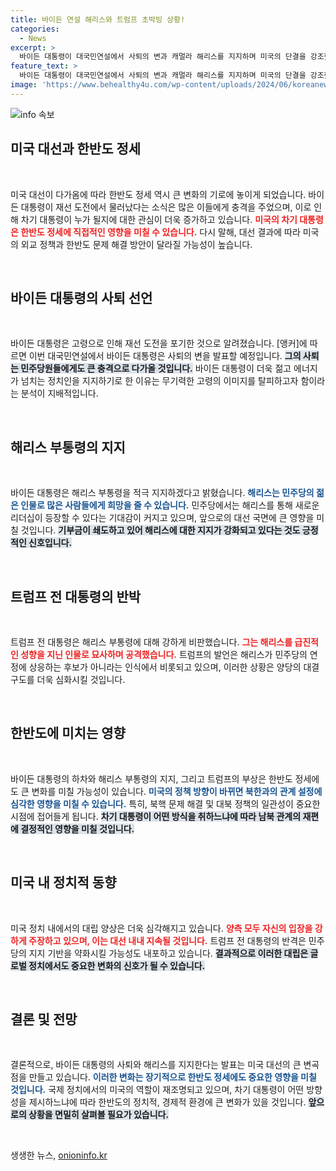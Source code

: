 ```yaml
---
title: 바이든 연설 해리스와 트럼프 초박빙 상황!
categories:
  - News
excerpt: >
  바이든 대통령이 대국민연설에서 사퇴의 변과 캐멀라 해리스를 지지하며 미국의 단결을 강조했다. 이어서 암 정복, 중동 평화, 나토 강화 등 남은 임기 동안의 포부를 밝혔다. 해리스 부통령 후보와 트럼프 전 대통령의 대결 구도가 더욱 긴박해질 전망이다.
feature_text: >
  바이든 대통령이 대국민연설에서 사퇴의 변과 캐멀라 해리스를 지지하며 미국의 단결을 강조했다. 이어서 암 정복, 중동 평화, 나토 강화 등 남은 임기 동안의 포부를 밝혔다. 해리스 부통령 후보와 트럼프 전 대통령의 대결 구도가 더욱 긴박해질 전망이다.
image: 'https://www.behealthy4u.com/wp-content/uploads/2024/06/koreanews.jpg'
---
```


<p><img src="https://www.behealthy4u.com/wp-content/uploads/2024/06/koreanews.jpg" alt="info 속보" /></p>

<h2 data-ke-size="size26">미국 대선과 한반도 정세</h2>

<p data-ke-size="size16">&nbsp;</p>

<p>미국 대선이 다가옴에 따라 한반도 정세 역시 큰 변화의 기로에 놓이게 되었습니다. 바이든 대통령이 재선 도전에서 물러났다는 소식은 많은 이들에게 충격을 주었으며, 이로 인해 차기 대통령이 누가 될지에 대한 관심이 더욱 증가하고 있습니다. <b><span style="color: #ee2323;">미국의 차기 대통령은 한반도 정세에 직접적인 영향을 미칠 수 있습니다.</span></b> 다시 말해, 대선 결과에 따라 미국의 외교 정책과 한반도 문제 해결 방안이 달라질 가능성이 높습니다. </p>

<p data-ke-size="size16">&nbsp;</p>

<h2 data-ke-size="size26">바이든 대통령의 사퇴 선언</h2>

<p data-ke-size="size16">&nbsp;</p>

<p>바이든 대통령은 고령으로 인해 재선 도전을 포기한 것으로 알려졌습니다. [앵커]에 따르면 이번 대국민연설에서 바이든 대통령은 사퇴의 변을 발표할 예정입니다. <b><span style="background-color: #21538527;">그의 사퇴는 민주당원들에게도 큰 충격으로 다가올 것입니다.</span></b> 바이든 대통령이 더욱 젊고 에너지가 넘치는 정치인을 지지하기로 한 이유는 무기력한 고령의 이미지를 탈피하고자 함이라는 분석이 지배적입니다. </p>

<p data-ke-size="size16">&nbsp;</p>

<h2 data-ke-size="size26">해리스 부통령의 지지</h2>

<p data-ke-size="size16">&nbsp;</p>

<p>바이든 대통령은 해리스 부통령을 적극 지지하겠다고 밝혔습니다. <b><span style="color: #1a5490;">해리스는 민주당의 젊은 인물로 많은 사람들에게 희망을 줄 수 있습니다.</span></b> 민주당에서는 해리스를 통해 새로운 리더십이 등장할 수 있다는 기대감이 커지고 있으며, 앞으로의 대선 국면에 큰 영향을 미칠 것입니다. <b><span style="background-color: #21538527;">기부금이 쇄도하고 있어 해리스에 대한 지지가 강화되고 있다는 것도 긍정적인 신호입니다.</span></b></p>

<p data-ke-size="size16">&nbsp;</p>

<h2 data-ke-size="size26">트럼프 전 대통령의 반박</h2>

<p data-ke-size="size16">&nbsp;</p>

<p>트럼프 전 대통령은 해리스 부통령에 대해 강하게 비판했습니다. <b><span style="color: #ee2323;">그는 해리스를 급진적인 성향을 지닌 인물로 묘사하며 공격했습니다.</span></b> 트럼프의 발언은 해리스가 민주당의 연정에 상응하는 후보가 아니라는 인식에서 비롯되고 있으며, 이러한 상황은 양당의 대결 구도를 더욱 심화시킬 것입니다. </p>

<p data-ke-size="size16">&nbsp;</p>

<h2 data-ke-size="size26">한반도에 미치는 영향</h2>

<p data-ke-size="size16">&nbsp;</p>

<p>바이든 대통령의 하차와 해리스 부통령의 지지, 그리고 트럼프의 부상은 한반도 정세에도 큰 변화를 미칠 가능성이 있습니다. <b><span style="color: #1a5490;">미국의 정책 방향이 바뀌면 북한과의 관계 설정에 심각한 영향을 미칠 수 있습니다.</span></b> 특히, 북핵 문제 해결 및 대북 정책의 일관성이 중요한 시점에 접어들게 됩니다. <b><span style="background-color: #21538527;">차기 대통령이 어떤 방식을 취하느냐에 따라 남북 관계의 재편에 결정적인 영향을 미칠 것입니다.</span></b></p>

<p data-ke-size="size16">&nbsp;</p>

<h2 data-ke-size="size26">미국 내 정치적 동향</h2>

<p data-ke-size="size16">&nbsp;</p>

<p>미국 정치 내에서의 대립 양상은 더욱 심각해지고 있습니다. <b><span style="color: #ee2323;">양측 모두 자신의 입장을 강하게 주장하고 있으며, 이는 대선 내내 지속될 것입니다.</span></b> 트럼프 전 대통령의 반격은 민주당의 지지 기반을 약화시킬 가능성도 내포하고 있습니다. <b><span style="background-color: #21538527;">결과적으로 이러한 대립은 글로벌 정치에서도 중요한 변화의 신호가 될 수 있습니다.</span></b></p>

<p data-ke-size="size16">&nbsp;</p>

<h2 data-ke-size="size26">결론 및 전망</h2>

<p data-ke-size="size16">&nbsp;</p>

<p>결론적으로, 바이든 대통령의 사퇴와 해리스를 지지한다는 발표는 미국 대선의 큰 변곡점을 만들고 있습니다. <b><span style="color: #1a5490;">이러한 변화는 장기적으로 한반도 정세에도 중요한 영향을 미칠 것입니다.</span></b> 국제 정치에서의 미국의 역할이 재조명되고 있으며, 차기 대통령이 어떤 방향성을 제시하느냐에 따라 한반도의 정치적, 경제적 환경에 큰 변화가 있을 것입니다. <b><span style="background-color: #21538527;">앞으로의 상황을 면밀히 살펴볼 필요가 있습니다.</span></b> </p>

<p data-ke-size="size16">&nbsp;</p>
생생한 뉴스, <a href="https://onioninfo.kr" rel="dofollow">onioninfo.kr</a>


